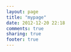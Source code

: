 ```yaml
---
layout: page
title: "mypage"
date: 2012-12-20 22:18
comments: true
sharing: true
footer: true
---
```

